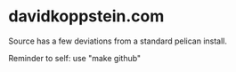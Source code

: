 # davidkoppstein.com

Source has a few deviations from a standard pelican install.

Reminder to self: use "make github"
